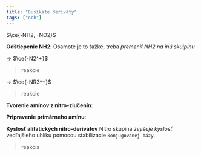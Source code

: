 ```yaml
---
title: "Dusíkate deriváty"
tags: ["och"]
---
```


$\ce{-NH2, -NO2}$

**Odštiepenie NH2**:
Osamote je to ťažké, treba *premeniť NH2 na inú skuipinu*

-> $\ce{-N2^+}$
> reakcie

-> $\ce{-NR3^+}$
> reakcie


**Tvorenie amínov z nitro-zlučenín**:

**Pripravenie primárneho amínu**:

**Kyslosť alifatických nitro-derivátov**
Nitro skupina *zvyšuje kyslosť* vedľajšieho uhlíku pomocou stabilizácie `konjugovanej bázy`.
> reakcia


